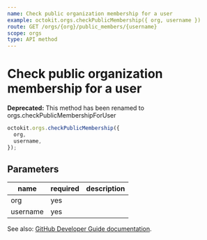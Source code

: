 ```yaml
---
name: Check public organization membership for a user
example: octokit.orgs.checkPublicMembership({ org, username })
route: GET /orgs/{org}/public_members/{username}
scope: orgs
type: API method
---
```


# Check public organization membership for a user

**Deprecated:** This method has been renamed to orgs.checkPublicMembershipForUser

```js
octokit.orgs.checkPublicMembership({
  org,
  username,
});
```

## Parameters

<table>
  <thead>
    <tr>
      <th>name</th>
      <th>required</th>
      <th>description</th>
    </tr>
  </thead>
  <tbody>
    <tr><td>org</td><td>yes</td><td>

</td></tr>
<tr><td>username</td><td>yes</td><td>

</td></tr>
  </tbody>
</table>

See also: [GitHub Developer Guide documentation](https://developer.github.com/v3/orgs/members/#check-public-organization-membership-for-a-user).
